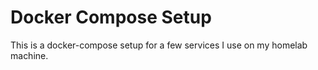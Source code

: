 # Docker Compose Setup

This is a docker-compose setup for a few services I use on my homelab machine.
